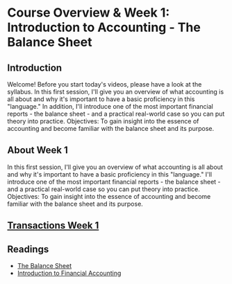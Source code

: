 # Course Overview & Week 1: Introduction to Accounting - The Balance Sheet

## Introduction
Welcome! Before you start today's videos, please have a look at the syllabus. In this first session, I'll give you an overview of what accounting is all about and why it's important to have a basic proficiency in this "language." In addition, I'll introduce one of the most important financial reports - the balance sheet - and a practical real-world case so you can put theory into practice. Objectives: To gain insight into the essence of accounting and become familiar with the balance sheet and its purpose.

## About Week 1
In this first session, I'll give you an overview of what accounting is all about and why it's important to have a basic proficiency in this "language." I'll introduce one of the most important financial reports - the balance sheet - and a practical real-world case so you can put theory into practice. Objectives: To gain insight into the essence of accounting and become familiar with the balance sheet and its purpose.

## [Transactions Week 1](./files/Transactions_Week_1.pdf)

## Readings
* [The Balance Sheet](./readings/The_Balance_Sheet.pdf)
* [Introduction to Financial Accounting](./readings/Introduction_to_Financial_Accounting.pdf)
